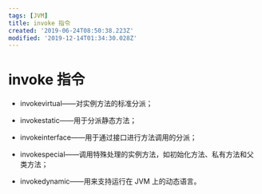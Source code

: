 ```yaml
---
tags: [JVM]
title: invoke 指令
created: '2019-06-24T08:50:38.223Z'
modified: '2019-12-14T01:34:30.028Z'
---
```


# invoke 指令

- invokevirtual——对实例方法的标准分派；

- invokestatic——用于分派静态方法；

- invokeinterface——用于通过接口进行方法调用的分派；

- invokespecial——调用特殊处理的实例方法，如初始化方法、私有方法和父类方法；

- invokedynamic——用来支持运行在 JVM 上的动态语言。
